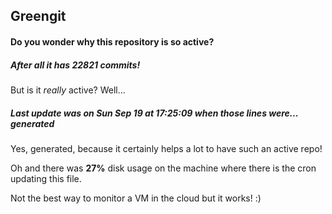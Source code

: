 ## Greengit

#### Do you wonder why this repository is so active?

##### After all it has 22821 commits!

But is it *really* active? Well...

##### Last update was on Sun Sep 19 at 17:25:09 when those lines were... generated

Yes, generated, because it certainly helps a lot to have such an active repo!

Oh and there was **27%** disk usage on the machine
where there is the cron updating this file.

Not the best way to monitor a VM in the cloud but it works! :)
